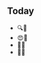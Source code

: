 ## Today

<V-clicks>

 - 🔍🤔
 - 😍🤢
 - 💭🥧
 - 🧁✅

</v-clicks>

<!--
So today we're going to 

 - Examine the most popular approaches to styling components & component based applications
- Analyze the pros and cons of each
- Imagine what our pie-in-the-sky solution to styling performant web applications would be
- Walk through how vanilla-extract approaches solving these problems
-->
